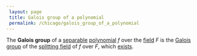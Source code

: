 ```yaml
---
 layout: page
 title: Galois group of a polynomial
 permalink: /chicago/galois_group_of_a_polynomial
---
```

The **Galois group** of a [separable](https://mathgloss.github.io/MathGloss/separable_polynomial) [polynomial](https://mathgloss.github.io/MathGloss/polynomial_ring) $f$ over the [field](https://mathgloss.github.io/MathGloss/field) $F$ is the [Galois group](https://mathgloss.github.io/MathGloss/Galois_extension) of the [splitting field](https://mathgloss.github.io/MathGloss/splitting_field) of $f$ over $F$, which [exists](https://mathgloss.github.io/MathGloss/splitting_fields_of_separable_polynomials_are_Galois).